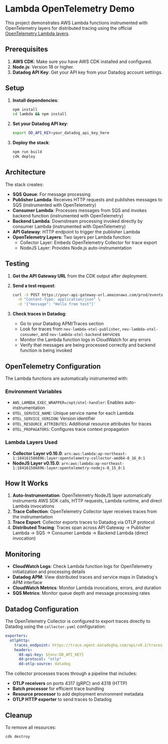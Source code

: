 # Lambda OpenTelemetry Demo

This project demonstrates AWS Lambda functions instrumented with OpenTelemetry layers for distributed tracing using the official [OpenTelemetry Lambda layers](https://github.com/open-telemetry/opentelemetry-lambda).

## Prerequisites

1. **AWS CDK**: Make sure you have AWS CDK installed and configured.
2. **Node.js**: Version 18 or higher.
3. **Datadog API Key**: Get your API key from your Datadog account settings.

## Setup

1. **Install dependencies**:
   ```bash
   npm install
   cd lambda && npm install
   ```

2. **Set your Datadog API key**:
   ```bash
   export DD_API_KEY=your_datadog_api_key_here
   ```

3. **Deploy the stack**:
   ```bash
   npm run build
   cdk deploy
   ```

## Architecture

The stack creates:
- **SQS Queue**: For message processing
- **Publisher Lambda**: Receives HTTP requests and publishes messages to SQS (instrumented with OpenTelemetry)
- **Consumer Lambda**: Processes messages from SQS and invokes backend function (instrumented with OpenTelemetry)
- **Backend Lambda**: Downstream processing invoked directly by consumer Lambda (instrumented with OpenTelemetry)
- **API Gateway**: HTTP endpoint to trigger the publisher Lambda
- **OpenTelemetry Layers**: Two layers per Lambda function:
  - Collector Layer: Embeds OpenTelemetry Collector for trace export
  - NodeJS Layer: Provides Node.js auto-instrumentation

## Testing

1. **Get the API Gateway URL** from the CDK output after deployment.

2. **Send a test request**:
   ```bash
   curl -X POST https://your-api-gateway-url.amazonaws.com/prod/events \
     -H "Content-Type: application/json" \
     -d '{"message": "Hello from test"}'
   ```

3. **Check traces in Datadog**:
   - Go to your Datadog APM/Traces section
   - Look for traces from `nev-lambda-otel-publisher`, `nev-lambda-otel-consumer`, and `nev-lambda-otel-backend` services
   - Monitor the Lambda function logs in CloudWatch for any errors
   - Verify that messages are being processed correctly and backend function is being invoked

## OpenTelemetry Configuration

The Lambda functions are automatically instrumented with:

### Environment Variables
- `AWS_LAMBDA_EXEC_WRAPPER=/opt/otel-handler`: Enables auto-instrumentation
- `OTEL_SERVICE_NAME`: Unique service name for each Lambda
- `OTEL_SERVICE_VERSION`: Version identifier
- `OTEL_RESOURCE_ATTRIBUTES`: Additional resource attributes for traces
- `OTEL_PROPAGATORS`: Configures trace context propagation

### Lambda Layers Used
- **Collector Layer v0.16.0**: `arn:aws:lambda:ap-northeast-1:184161586896:layer:opentelemetry-collector-amd64-0_16_0:1`
- **NodeJS Layer v0.15.0**: `arn:aws:lambda:ap-northeast-1:184161586896:layer:opentelemetry-nodejs-0_15_0:1`

## How It Works

1. **Auto-Instrumentation**: OpenTelemetry NodeJS layer automatically instruments AWS SDK calls, HTTP requests, Lambda runtime, and direct Lambda invocations
2. **Trace Collection**: OpenTelemetry Collector layer receives traces from the instrumentation
3. **Trace Export**: Collector exports traces to Datadog via OTLP protocol
4. **Distributed Tracing**: Traces span across API Gateway → Publisher Lambda → SQS → Consumer Lambda → Backend Lambda (direct invocation)

## Monitoring

- **CloudWatch Logs**: Check Lambda function logs for OpenTelemetry initialization and processing details
- **Datadog APM**: View distributed traces and service maps in Datadog's APM interface
- **CloudWatch Metrics**: Monitor Lambda invocations, errors, and duration
- **SQS Metrics**: Monitor queue depth and message processing rates

## Datadog Configuration

The OpenTelemetry Collector is configured to export traces directly to Datadog using the `collector.yaml` configuration:

```yaml
exporters:
  otlphttp:
    traces_endpoint: https://trace.agent.datadoghq.com/api/v0.2/traces
    headers:
      dd-api-key: ${env:DD_API_KEY}
      dd-protocol: "otlp"
      dd-otlp-source: datadog
```

The collector processes traces through a pipeline that includes:
- **OTLP receivers** on ports 4317 (gRPC) and 4318 (HTTP)
- **Batch processor** for efficient trace bundling
- **Resource processor** to add deployment environment metadata
- **OTLP HTTP exporter** to send traces to Datadog

## Cleanup

To remove all resources:
```bash
cdk destroy
```
